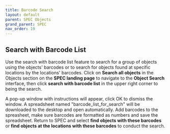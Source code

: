 ```yaml
---
title: Barcode Search
layout: default
parent: SPEC Objects
grand_parent: SPEC
nav_order: 19
---
```


## Search with Barcode List
Use the search with barcode list feature to search for a group of objects using the objects' barcodes or to search for objects found at specific locations by the locations' barcodes. Click on **Search all objects** in the Objects section on the **SPEC landing page** to navigate to the **Object Search** interface, then click **search with barcode list** in the upper right corner to being the search.

A pop-up window with instructions will appear, click OK to dismiss the window. A spreadsheet named "barcode_list_for_search" will be downloaded to the desktop and open automatically. Add barcodes to the spreasheet, make sure barcodes are formatted as numbers and save the spreadsheet. Return to SPEC and select **find objects with these barcodes** or **find objects at the locations with these barcodes** to conduct the search. 





